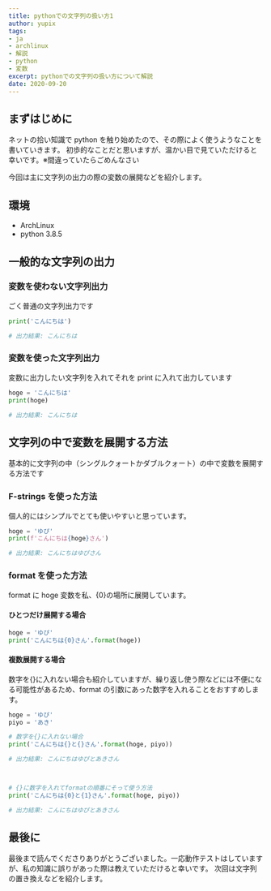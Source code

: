 ```yaml
---
title: pythonでの文字列の扱い方1
author: yupix
tags:
- ja
- archlinux
- 解説
- python
- 変数
excerpt: pythonでの文字列の扱い方について解説
date: 2020-09-20
---
```


## まずはじめに

ネットの拾い知識で python を触り始めたので、その際によく使うようなことを書いていきます。
初歩的なことだと思いますが、温かい目で見ていただけると幸いです。※間違っていたらごめんなさい

今回は主に文字列の出力の際の変数の展開などを紹介します。

## 環境

- ArchLinux
- python 3.8.5

## 一般的な文字列の出力

### 変数を使わない文字列出力

ごく普通の文字列出力です

```python
print('こんにちは')

# 出力結果: こんにちは
```

### 変数を使った文字列出力

変数に出力したい文字列を入れてそれを print に入れて出力しています

```python
hoge = 'こんにちは'
print(hoge)

# 出力結果: こんにちは
```

## 文字列の中で変数を展開する方法

基本的に文字列の中（シングルクォートかダブルクォート）の中で変数を展開する方法です

### F-strings を使った方法

個人的にはシンプルでとても使いやすいと思っています。

```python
hoge = 'ゆぴ'
print(f'こんにちは{hoge}さん')

# 出力結果: こんにちはゆぴさん
```

### format を使った方法

format に hoge 変数を私、{0}の場所に展開しています。

#### ひとつだけ展開する場合

```python
hoge = 'ゆぴ'
print('こんにちは{0}さん'.format(hoge))
```

#### 複数展開する場合

数字を{}に入れない場合も紹介していますが、繰り返し使う際などには不便になる可能性があるため、format の引数にあった数字を入れることをおすすめします。

```python
hoge = 'ゆぴ'
piyo = 'あき'

# 数字を{}に入れない場合
print('こんにちは{}と{}さん'.format(hoge, piyo))

# 出力結果: こんにちはゆぴとあきさん



# {}に数字を入れてformatの順番にそって使う方法
print('こんにちは{0}と{1}さん'.format(hoge, piyo))

# 出力結果: こんにちはゆぴとあきさん
```

## 最後に

最後まで読んでくださりありがとうございました。一応動作テストはしていますが、私の知識に誤りがあった際は教えていただけると幸いです。
次回は文字列の置き換えなどを紹介します。

